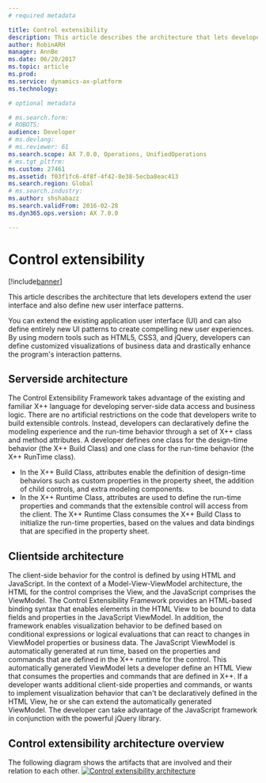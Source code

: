 ```yaml
---
# required metadata

title: Control extensibility
description: This article describes the architecture that lets developers extend the user interface and also define new user interface patterns. 
author: RobinARH
manager: AnnBe
ms.date: 06/20/2017
ms.topic: article
ms.prod: 
ms.service: dynamics-ax-platform
ms.technology: 

# optional metadata

# ms.search.form: 
# ROBOTS: 
audience: Developer
# ms.devlang: 
# ms.reviewer: 61
ms.search.scope: AX 7.0.0, Operations, UnifiedOperations
# ms.tgt_pltfrm: 
ms.custom: 27461
ms.assetid: f03f1fc6-4f8f-4f42-8e38-5ecba8eac413
ms.search.region: Global
# ms.search.industry: 
ms.author: shshabazz
ms.search.validFrom: 2016-02-28
ms.dyn365.ops.version: AX 7.0.0

---
```


# Control extensibility

[!include[banner](../includes/banner.md)]


This article describes the architecture that lets developers extend the user interface and also define new user interface patterns. 

You can extend the existing application user interface (UI) and can also define entirely new UI patterns to create compelling new user experiences. By using modern tools such as HTML5, CSS3, and jQuery, developers can define customized visualizations of business data and drastically enhance the program's interaction patterns.

## Serverside architecture
The Control Extensibility Framework takes advantage of the existing and familiar X++ language for developing server-side data access and business logic. There are no artificial restrictions on the code that developers write to build extensible controls. Instead, developers can declaratively define the modeling experience and the run-time behavior through a set of X++ class and method attributes. A developer defines one class for the design-time behavior (the X++ Build Class) and one class for the run-time behavior (the X++ RunTime class).

-   In the X++ Build Class, attributes enable the definition of design-time behaviors such as custom properties in the property sheet, the addition of child controls, and extra modeling components.
-   In the X++ Runtime Class, attributes are used to define the run-time properties and commands that the extensible control will access from the client. The X++ Runtime Class consumes the X++ Build Class to initialize the run-time properties, based on the values and data bindings that are specified in the property sheet.

## Clientside architecture
The client-side behavior for the control is defined by using HTML and JavaScript. In the context of a Model-View-ViewModel architecture, the HTML for the control comprises the View, and the JavaScript comprises the ViewModel. The Control Extensibility Framework provides an HTML-based binding syntax that enables elements in the HTML View to be bound to data fields and properties in the JavaScript ViewModel. In addition, the framework enables visualization behavior to be defined based on conditional expressions or logical evaluations that can react to changes in ViewModel properties or business data. The JavaScript ViewModel is automatically generated at run time, based on the properties and commands that are defined in the X++ runtime for the control. This automatically generated ViewModel lets a developer define an HTML View that consumes the properties and commands that are defined in X++. If a developer wants additional client-side properties and commands, or wants to implement visualization behavior that can't be declaratively defined in the HTML View, he or she can extend the automatically generated ViewModel. The developer can take advantage of the JavaScript framework in conjunction with the powerful jQuery library.

## Control extensibility architecture overview
The following diagram shows the artifacts that are involved and their relation to each other. [![Control extensibility architecture](./media/extensibilitycontrolarchitecture.png)](./media/extensibilitycontrolarchitecture.png)





